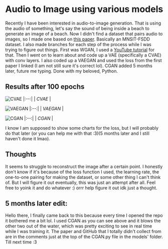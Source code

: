 # Audio to Image using various models
Recently I have been interested in audio-to-image generation. That is using the audio of something, let's say the sound of being inside a beach to generate an image of a beach. Now I didn't find a dataset that pairs audio to images, so I made one based on [this paper](https://arxiv.org/pdf/2109.13354.pdf). Basically an MNSIT-FSDD dataset. I also made branches for each step of the process while I was trying to figure out things. First was WGAN, I used a [YouTube tutorial](https://youtu.be/pG0QZ7OddX4?si=brUfAghFf2_xbcc6) for that. Then I went on to learn about and code up a VAE (specifically a CVAE) with conv layers. I also coded up a VAEGAN and used the loss from the first paper I linked (I am not still sure it's correct lol). CGAN added 5 months later, future me typing. Done with my beloved, Python.

## Results after 100 epochs
![CVAE](https://github.com/ZeroMeOut/ImageFromAudio/assets/63326326/6c321739-d06e-408a-bed9-aaf884d6b6ac) 
|:--:| 
| *CVAE* |

![VAEGAN](https://github.com/ZeroMeOut/ImageFromAudio/assets/63326326/5222ea66-a78c-4c2f-a19b-87f2750820fb)
|:--:| 
| *VAEGAN* |

![CGAN](https://github.com/user-attachments/assets/f3e6fff4-e45c-4d35-867f-2c540dea2cb2)
|:--:| 
| *CGAN* |


I know I am supposed to show some charts for the loss, but I will probably do that later (or you can help me with that :3)(5 months later and I still haven't done it lmao).

## Thoughts
It seems to struggle to reconstruct the image after a certain point. I honestly don't know if it's because of the loss function I used, the learning rate, the one-to-one pairing for making the dataset, or some other thing I can't think of. But I will figure it out eventually, this was just an attempt after all. Feel free to yoink it and do whatever :) orrr help figure it out idk just a thought. 

## 5 months later edit:
Hello there, I finally came back to this because every time I opened the repo it bothered me a bit lol. I used CGAN as you can see above and it blows the other two out of the water, which was pretty exciting to see in real time while I was training it. The paper and GitHub that I totally didn't collect from are in the comments just at the top of the CGAN.py file in the models' folder. Till next time :3
